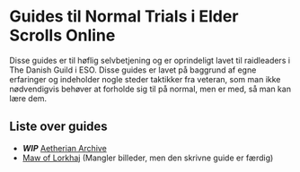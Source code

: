# Guides til Normal Trials i Elder Scrolls Online
Disse guides er til høflig selvbetjening og er oprindeligt lavet til raidleaders i
The Danish Guild i ESO. Disse guides er lavet på baggrund af egne erfaringer
og indeholder nogle steder taktikker fra veteran, som man ikke nødvendigvis
behøver at forholde sig til på normal, men er med, så man kan lære dem.

## Liste over guides
* ***WIP*** [Aetherian
  Archive](https://github.com/Sejersboel/normal-trials/blob/master/nAA/nAA.pdf)
* [Maw of Lorkhaj](https://github.com/Sejersboel/normal-trials/blob/master/nMOL/nMOL.pdf) (Mangler billeder, men den skrivne guide er færdig)
